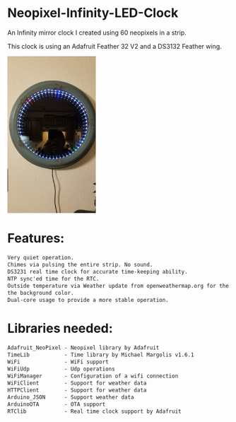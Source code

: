 # Neopixel-Infinity-LED-Clock
An Infinity mirror clock I created using 60 neopixels in a strip.

This clock is using an Adafruit Feather 32 V2 and a DS3132 Feather wing.

<img align="top" width=200 src="20180128_Clock.jpg">


# Features:

    Very quiet operation.
    Chimes via pulsing the entire strip. No sound.
    DS3231 real time clock for accurate time-keeping ability.
    NTP sync'ed time for the RTC.
    Outside temperature via Weather update from openweathermap.org for the the background color.
    Dual-core usage to provide a more stable operation.


# Libraries needed:

    Adafruit_NeoPixel - Neopixel library by Adafruit
    TimeLib           - Time library by Michael Margolis v1.6.1
    WiFi              - WiFi support
    WiFiUdp           - Udp operations
    WiFiManager       - Configuration of a wifi connection
    WiFiClient        - Support for weather data
    HTTPClient        - Support for weather data
    Arduino_JSON      - Support weather data
    ArduinoOTA        - OTA support
    RTClib            - Real time clock support by Adafruit
